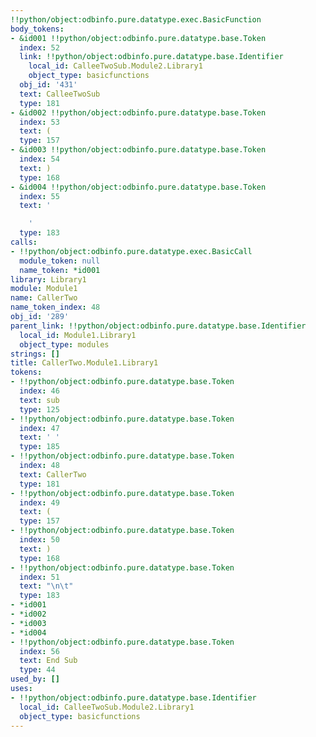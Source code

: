 ```yaml
---
!!python/object:odbinfo.pure.datatype.exec.BasicFunction
body_tokens:
- &id001 !!python/object:odbinfo.pure.datatype.base.Token
  index: 52
  link: !!python/object:odbinfo.pure.datatype.base.Identifier
    local_id: CalleeTwoSub.Module2.Library1
    object_type: basicfunctions
  obj_id: '431'
  text: CalleeTwoSub
  type: 181
- &id002 !!python/object:odbinfo.pure.datatype.base.Token
  index: 53
  text: (
  type: 157
- &id003 !!python/object:odbinfo.pure.datatype.base.Token
  index: 54
  text: )
  type: 168
- &id004 !!python/object:odbinfo.pure.datatype.base.Token
  index: 55
  text: '

    '
  type: 183
calls:
- !!python/object:odbinfo.pure.datatype.exec.BasicCall
  module_token: null
  name_token: *id001
library: Library1
module: Module1
name: CallerTwo
name_token_index: 48
obj_id: '289'
parent_link: !!python/object:odbinfo.pure.datatype.base.Identifier
  local_id: Module1.Library1
  object_type: modules
strings: []
title: CallerTwo.Module1.Library1
tokens:
- !!python/object:odbinfo.pure.datatype.base.Token
  index: 46
  text: sub
  type: 125
- !!python/object:odbinfo.pure.datatype.base.Token
  index: 47
  text: ' '
  type: 185
- !!python/object:odbinfo.pure.datatype.base.Token
  index: 48
  text: CallerTwo
  type: 181
- !!python/object:odbinfo.pure.datatype.base.Token
  index: 49
  text: (
  type: 157
- !!python/object:odbinfo.pure.datatype.base.Token
  index: 50
  text: )
  type: 168
- !!python/object:odbinfo.pure.datatype.base.Token
  index: 51
  text: "\n\t"
  type: 183
- *id001
- *id002
- *id003
- *id004
- !!python/object:odbinfo.pure.datatype.base.Token
  index: 56
  text: End Sub
  type: 44
used_by: []
uses:
- !!python/object:odbinfo.pure.datatype.base.Identifier
  local_id: CalleeTwoSub.Module2.Library1
  object_type: basicfunctions
---
```

